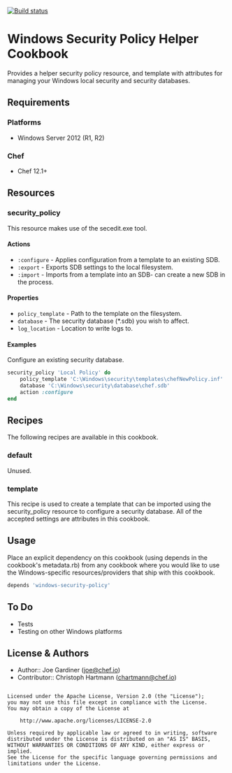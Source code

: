 [![Build status](https://ci.appveyor.com/api/projects/status/mt8mscxucota8ywf/branch/master?svg=true)](https://ci.appveyor.com/project/grdnrio/windows-security-policy/branch/master)

# Windows Security Policy Helper Cookbook

Provides a helper security policy resource, and template with attributes for managing your Windows local security and security databases.

## Requirements

### Platforms

- Windows Server 2012 (R1, R2)

### Chef

- Chef 12.1+

## Resources

### security_policy
This resource makes use of the secedit.exe tool.

#### Actions

- `:configure` - Applies configuration from a template to an existing SDB.
- `:export` - Exports SDB settings to the local filesystem.
- `:import` - Imports from a template into an SDB- can create a new SDB in the process.

#### Properties

- `policy_template` - Path to the template on the filesystem.
- `database` - The security database (*.sdb) you wish to affect.
- `log_location` - Location to write logs to.

#### Examples

Configure an existing security database.

```ruby
security_policy 'Local Policy' do
    policy_template 'C:\Windows\security\templates\chefNewPolicy.inf'
    database 'C:\Windows\security\database\chef.sdb'
    action :configure
end
```

## Recipes

The following recipes are available in this cookbook.

### default
Unused.

### template
This recipe is used to create a template that can be imported using the security_policy resource to configure a security database. All of the accepted settings are attributes in this cookbook.



## Usage

Place an explicit dependency on this cookbook (using depends in the cookbook's metadata.rb) from any cookbook where you would like to use the Windows-specific resources/providers that ship with this cookbook.

```ruby
depends 'windows-security-policy'
```
## To Do
- Tests
- Testing on other Windows platforms

## License & Authors

- Author:: Joe Gardiner ([joe@chef.io](mailto:joe@chef.io))
- Contributor:: Christoph Hartmann ([chartmann@chef.io](mailto:chartmann@chef.io))

```text

Licensed under the Apache License, Version 2.0 (the "License");
you may not use this file except in compliance with the License.
You may obtain a copy of the License at

    http://www.apache.org/licenses/LICENSE-2.0

Unless required by applicable law or agreed to in writing, software
distributed under the License is distributed on an "AS IS" BASIS,
WITHOUT WARRANTIES OR CONDITIONS OF ANY KIND, either express or implied.
See the License for the specific language governing permissions and
limitations under the License.
```
